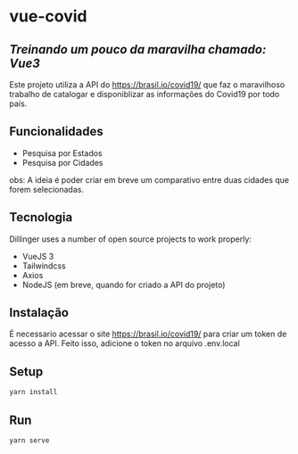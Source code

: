 # vue-covid
## _Treinando um pouco da maravilha chamado: Vue3_

Este projeto utiliza a API do https://brasil.io/covid19/ que faz o maravilhoso trabalho de catalogar e disponiblizar as informações do Covid19 por todo país.

## Funcionalidades

- Pesquisa por Estados
- Pesquisa por Cidades

obs: A ideia é poder criar em breve um comparativo entre duas cidades que forem selecionadas.

## Tecnologia

Dillinger uses a number of open source projects to work properly:

- VueJS 3
- Tailwindcss
- Axios
- NodeJS (em breve, quando for criado a API do projeto)

## Instalação
É necessario acessar o site https://brasil.io/covid19/ para criar um token de acesso a API.
Feito isso, adicione o token no arquivo .env.local

## Setup
```sh
yarn install
```

## Run
```sh
yarn serve
```
